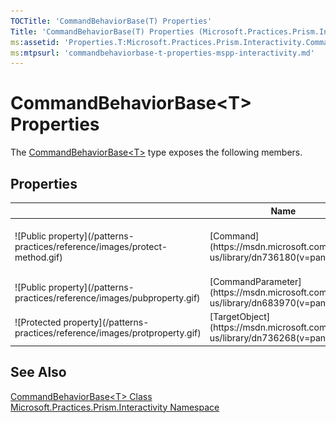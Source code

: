 ```yaml
---
TOCTitle: 'CommandBehaviorBase(T) Properties'
Title: 'CommandBehaviorBase(T) Properties (Microsoft.Practices.Prism.Interactivity)'
ms:assetid: 'Properties.T:Microsoft.Practices.Prism.Interactivity.CommandBehaviorBase\`1'
ms:mtpsurl: 'commandbehaviorbase-t-properties-mspp-interactivity.md'
---
```


# CommandBehaviorBase&lt;T&gt; Properties

The [CommandBehaviorBase&lt;T&gt;](/patterns-practices/reference/commandbehaviorbase-t-class-mspp-interactivity) type exposes the following members.

## Properties

<table>
<colgroup>
<col width="33%" />
<col width="33%" />
<col width="33%" />
</colgroup>
<thead>
<tr class="header">
<th> </th>
<th>Name</th>
<th>Description</th>
</tr>
</thead>
<tbody>
<tr class="odd">
<td>![Public property](/patterns-practices/reference/images/protect-method.gif)</td>
<td>[Command](https://msdn.microsoft.com/en-us/library/dn736180(v=pandp.50))</td>
<td><div class="summary">
Corresponding command to be execute and monitored for [CanExecuteChanged](http://msdn.microsoft.com/en-us/library/ms523106)
</div></td>
</tr>
<tr class="even">
<td>![Public property](/patterns-practices/reference/images/pubproperty.gif)</td>
<td>[CommandParameter](https://msdn.microsoft.com/en-us/library/dn683970(v=pandp.50))</td>
<td><div class="summary">
The parameter to supply the command during execution
</div></td>
</tr>
<tr class="odd">
<td>![Protected property](/patterns-practices/reference/images/protproperty.gif)</td>
<td>[TargetObject](https://msdn.microsoft.com/en-us/library/dn736268(v=pandp.50))</td>
<td><div class="summary">
Object to which this behavior is attached.
</div></td>
</tr>
</tbody>
</table>

## See Also

[CommandBehaviorBase&lt;T&gt; Class](/patterns-practices/reference/commandbehaviorbase-t-class-mspp-interactivity)<br/>
[Microsoft.Practices.Prism.Interactivity Namespace](/patterns-practices/reference/mspp-interactivity-namespace)<br/>